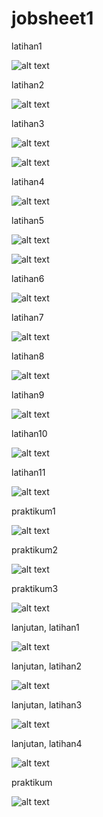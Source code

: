 # jobsheet1


latihan1

![alt text](https://github.com/anisanisah05/jobsheet1/blob/master/1.PNG)

latihan2

![alt text](https://github.com/anisanisah05/jobsheet1/blob/master/2.PNG)

latihan3

![alt text](https://github.com/anisanisah05/jobsheet1/blob/master/3.PNG)

![alt text](https://github.com/anisanisah05/jobsheet1/blob/master/4.PNG)

latihan4

![alt text](https://github.com/anisanisah05/jobsheet1/blob/master/5.PNG)

latihan5

![alt text](https://github.com/anisanisah05/jobsheet1/blob/master/6.PNG)

![alt text](https://github.com/anisanisah05/jobsheet1/blob/master/6a.PNG)

latihan6

![alt text](https://github.com/anisanisah05/jobsheet1/blob/master/7.PNG)

latihan7

![alt text](https://github.com/anisanisah05/jobsheet1/blob/master/8.PNG)

latihan8

![alt text](https://github.com/anisanisah05/jobsheet1/blob/master/9.PNG)

latihan9

![alt text](https://github.com/anisanisah05/jobsheet1/blob/master/10.PNG)

latihan10

![alt text](https://github.com/anisanisah05/jobsheet1/blob/master/11.PNG)

latihan11

![alt text](https://github.com/anisanisah05/jobsheet1/blob/master/12.PNG)

praktikum1

![alt text](https://github.com/anisanisah05/jobsheet1/blob/master/13.PNG)

praktikum2

![alt text](https://github.com/anisanisah05/jobsheet1/blob/master/14.PNG)

praktikum3

![alt text](https://github.com/anisanisah05/jobsheet1/blob/master/15.PNG)

lanjutan, latihan1

![alt text](https://github.com/anisanisah05/jobsheet1/blob/master/16.PNG)

lanjutan, latihan2

![alt text](https://github.com/anisanisah05/jobsheet1/blob/master/17.PNG)

lanjutan, latihan3

![alt text](https://github.com/anisanisah05/jobsheet1/blob/master/18.PNG)

lanjutan, latihan4

![alt text](https://github.com/anisanisah05/jobsheet1/blob/master/19.PNG)



praktikum

![alt text](https://github.com/anisanisah05/jobsheet1/blob/master/20.PNG)


